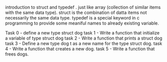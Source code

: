 introduction to struct and typedef . just like array (collection of similar items with the same data type). struct is the combination of datta items not necessarily the same data type. typedef is a special keyword in c programming to provide some meaniful names to already existing variable.

Task 0 - define a new type struct dog 
task 1 - Write a function that initialize a variable of type struct dog
task 2 - Write a function that prints a struct dog
task 3 - Define a new type dog t as a new name for the type struct dog.
task 4 - Write a function that creates a new dog.
task 5 - Write a function that frees dogs.
